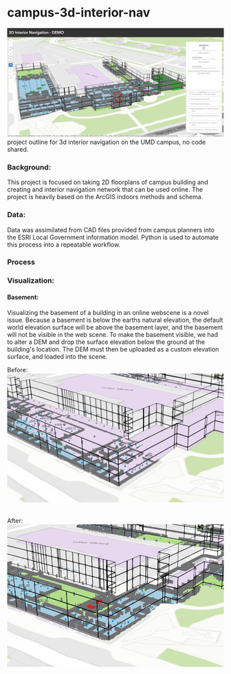# campus-3d-interior-nav
<img src="https://github.com/nick-romano/campus-3d-interior-nav/blob/master/imgs/App.PNG" />
project outline for 3d interior navigation on the UMD campus, no code shared.


<h3>Background: </h3>
This project is focused on taking 2D floorplans of campus building and creating and interior navigation network that can be used online. The project is heavily based on the ArcGIS indoors methods and schema. 

<h3>Data:</h3>

Data was assimilated from CAD files provided from campus planners into the ESRI Local Government information model. Python is used to automate this process into a repeatable workflow. 

<h3>Process</h3>



<h3>Visualization:</h3>
<h4>Basement:</h4>
Visualizing the basement of a building in an online webscene is a novel issue. Because a basement is below the earths natural elevation, the default world elevation surface will be above the basement layer, and the basement will not be visible in the web scene. To make the basement visible, we had to alter a DEM and drop the surface elevation below the ground at the building's location. The DEM must then be uploaded as a custom elevation surface, and loaded into the scene.

Before:
<img src="https://github.com/nick-romano/campus-3d-interior-nav/blob/master/imgs/basement_before.PNG" />

<br>
After:
<img src="https://github.com/nick-romano/campus-3d-interior-nav/blob/master/imgs/basement_after.PNG" />
